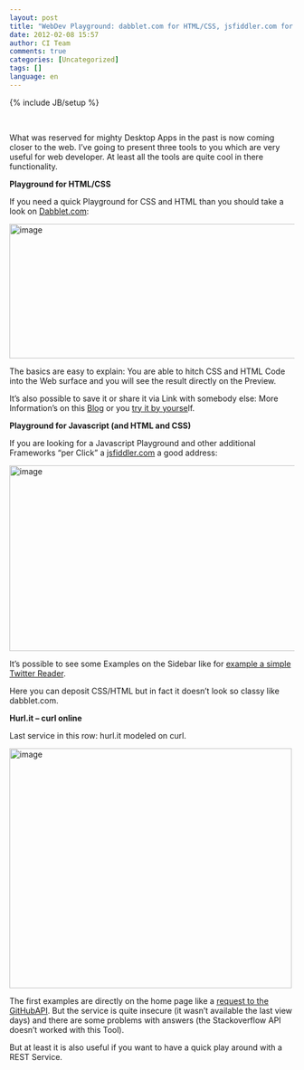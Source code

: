 ```yaml
---
layout: post
title: "WebDev Playground: dabblet.com for HTML/CSS, jsfiddler.com for JS & HUrl.it for REST"
date: 2012-02-08 15:57
author: CI Team
comments: true
categories: [Uncategorized]
tags: []
language: en
---
```

{% include JB/setup %}
<p>&#160;</p>  <p>What was reserved for mighty Desktop Apps in the past is now coming closer to the web. I’ve going to present three tools to you which are very useful for web developer. At least all the tools are quite cool in there functionality. </p>  <p><b>Playground for HTML/CSS</b></p>  <p><b></b></p>  <p>If you need a quick Playground for CSS and HTML than you should take a look on <a href="http://dabblet.com/">Dabblet.com</a>:</p>  <p><img style="background-image: none; border-bottom: 0px; border-left: 0px; padding-left: 0px; padding-right: 0px; border-top: 0px; border-right: 0px; padding-top: 0px" title="image" border="0" alt="image" src="{{BASE_PATH}}/assets/wp-images-de/image1447.png" width="594" height="238" /></p>  <p>The basics are easy to explain: You are able to hitch CSS and HTML Code into the Web surface and you will see the result directly on the Preview.</p>  <p>It’s also possible to save it or share it via Link with somebody else: More Information’s on this <a href="http://blog.dabblet.com/">Blog</a> or you <a href="http://dabblet.com/">try it by yourse</a>lf. </p>  <p><b>Playground for Javascript (and HTML and CSS)</b></p>  <p><b></b></p>  <p>If you are looking for a Javascript Playground and other additional Frameworks “per Click” a <a href="http://jsfiddle.net/">jsfiddler.com</a> a good address: </p>  <p><img style="background-image: none; border-bottom: 0px; border-left: 0px; padding-left: 0px; padding-right: 0px; border-top: 0px; border-right: 0px; padding-top: 0px" title="image" border="0" alt="image" src="{{BASE_PATH}}/assets/wp-images-de/image1448.png" width="617" height="328" /></p>  <p>It’s possible to see some Examples on the Sidebar like for <a href="http://jsfiddle.net/pborreli/pJgyu/">example a simple Twitter Reader</a>.</p>  <p>Here you can deposit CSS/HTML but in fact it doesn’t look so classy like dabblet.com. </p>  <p><b>Hurl.it – curl online </b></p>  <p>Last service in this row: hurl.it modeled on curl. </p>  <p><a href="{{BASE_PATH}}/assets/wp-images-en/image162.png"><img style="background-image: none; border-bottom: 0px; border-left: 0px; padding-left: 0px; padding-right: 0px; display: inline; border-top: 0px; border-right: 0px; padding-top: 0px" title="image" border="0" alt="image" src="{{BASE_PATH}}/assets/wp-images-en/image_thumb70.png" width="499" height="424" /></a></p>  <p>The first examples are directly on the home page like a <a href="http://hurl.it/hurls/8e0ac4075fa20091ad136326201b98ccecdb6220/e49d01e6beca4dd7561e0865387af315538e3407">request to the GitHubAPI</a>. But the service is quite insecure (it wasn’t available the last view days) and there are some problems with answers (the Stackoverflow API doesn’t worked with this Tool).</p>  <p>But at least it is also useful if you want to have a quick play around with a REST Service.</p>
